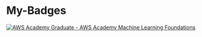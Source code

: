 # My-Badges

[![AWS Academy Graduate - AWS Academy Machine Learning Foundations](https://www.credly.com/badges/0ffc2df5-01aa-4fab-a209-2d2d88f37316/public_url)](https://www.credly.com/go/DCAwTWIi7gTZahD5nfFqqw)

